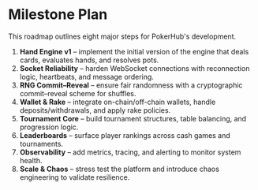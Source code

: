 # Milestone Plan

This roadmap outlines eight major steps for PokerHub's development.

1. **Hand Engine v1** – implement the initial version of the engine that deals cards, evaluates hands, and resolves pots.
2. **Socket Reliability** – harden WebSocket connections with reconnection logic, heartbeats, and message ordering.
3. **RNG Commit–Reveal** – ensure fair randomness with a cryptographic commit–reveal scheme for shuffles.
4. **Wallet & Rake** – integrate on-chain/off-chain wallets, handle deposits/withdrawals, and apply rake policies.
5. **Tournament Core** – build tournament structures, table balancing, and progression logic.
6. **Leaderboards** – surface player rankings across cash games and tournaments.
7. **Observability** – add metrics, tracing, and alerting to monitor system health.
8. **Scale & Chaos** – stress test the platform and introduce chaos engineering to validate resilience.

